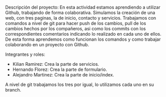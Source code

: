 Descripción del proyecto:
En esta actividad estamos aprendiendo a utilizar Github, trabajando de forma colaborativa. Simulamos la creación de una web, con tres paginas, la de inicio, contacto y servicios. 
Trabajamos con comandos a nivel de git para hacer push de los cambios, pull de los cambios hechos por los compañeros, asi como los commits con los correspondientes comentarios indicando lo realizado en cada uno de ellos.
De esta forma aprendemos como funcionan los comandos y como trabajar colaborando en un proyecto con Github.

Integrantes y roles:
- Kilian Ramirez: Crea la parte de servicios.
- Hernando Florez: Crea la parte de formulario.
- Alejandro Martinez: Crea la parte de inicio/index.

A nivel de git trabajamos los tres por igual, lo utilizamos cada uno en su branch.
